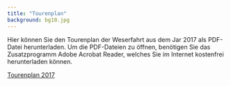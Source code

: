 ```yaml
---
title: "Tourenplan"
background: bg10.jpg
---
```

Hier können Sie den Tourenplan der Weserfahrt aus dem Jar 2017 als PDF-Datei herunterladen.
Um die PDF-Dateien zu öffnen, benötigen Sie das Zusatzprogramm Adobe Acrobat Reader, welches Sie im Internet kostenfrei herunterladen können.


<a href="assets/images/Tourenplan_IWF_2017.pdf" class="btn btn-outline-inverse btn-sm">Tourenplan 2017</a>



